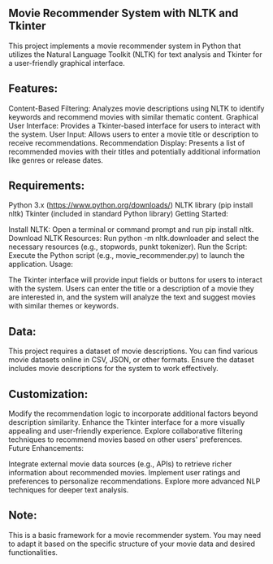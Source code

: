 ## Movie Recommender System with NLTK and Tkinter

This project implements a movie recommender system in Python that utilizes the Natural Language Toolkit (NLTK) for text analysis and Tkinter for a user-friendly graphical interface.



## Features:

Content-Based Filtering: Analyzes movie descriptions using NLTK to identify keywords and recommend movies with similar thematic content.
Graphical User Interface: Provides a Tkinter-based interface for users to interact with the system.
User Input: Allows users to enter a movie title or description to receive recommendations.
Recommendation Display: Presents a list of recommended movies with their titles and potentially additional information like genres or release dates.
## Requirements:

Python 3.x (https://www.python.org/downloads/)
NLTK library (pip install nltk)
Tkinter (included in standard Python library)
Getting Started:

Install NLTK: Open a terminal or command prompt and run pip install nltk.
Download NLTK Resources: Run python -m nltk.downloader and select the necessary resources (e.g., stopwords, punkt tokenizer).
Run the Script: Execute the Python script (e.g., movie_recommender.py) to launch the application.
Usage:

The Tkinter interface will provide input fields or buttons for users to interact with the system. Users can enter the title or a description of a movie they are interested in, and the system will analyze the text and suggest movies with similar themes or keywords.

## Data:

This project requires a dataset of movie descriptions. You can find various movie datasets online in CSV, JSON, or other formats. Ensure the dataset includes movie descriptions for the system to work effectively.

## Customization:

Modify the recommendation logic to incorporate additional factors beyond description similarity.
Enhance the Tkinter interface for a more visually appealing and user-friendly experience.
Explore collaborative filtering techniques to recommend movies based on other users' preferences.
Future Enhancements:

Integrate external movie data sources (e.g., APIs) to retrieve richer information about recommended movies.
Implement user ratings and preferences to personalize recommendations.
Explore more advanced NLP techniques for deeper text analysis.
## Note:

This is a basic framework for a movie recommender system. You may need to adapt it based on the specific structure of your movie data and desired functionalities.

